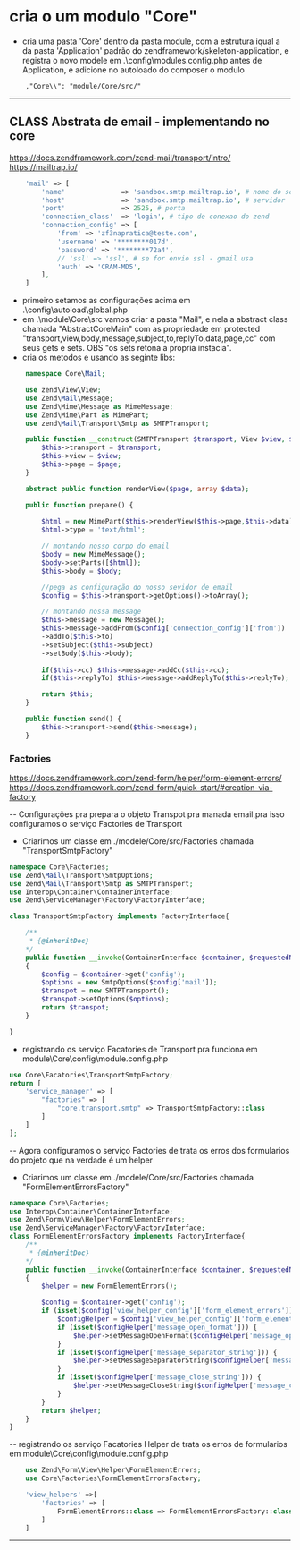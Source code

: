 # cria o um modulo "Core"
- cria  uma pasta 'Core' dentro da pasta module, com a estrutura iqual a da pasta 'Application' padrão do zendframework/skeleton-application,
  e registra o novo modele em  .\config\modules.config.php antes de Application, e adicione no autoloado do composer o modulo 
  
```composer
    ,"Core\\": "module/Core/src/" 
```

---------------------------------------------------------------------------------------------------------------------------------------------------
## CLASS Abstrata de email - implementando no core
https://docs.zendframework.com/zend-mail/transport/intro/
https://mailtrap.io/

```php
    'mail' => [
        'name'              => 'sandbox.smtp.mailtrap.io', # nome do servidor
        'host'              => 'sandbox.smtp.mailtrap.io', # servidor
        'port'              => 2525, # porta
        'connection_class'  => 'login', # tipo de conexao do zend
        'connection_config' => [
            'from' => 'zf3napratica@teste.com',
            'username' => '********017d',
            'password' => '********72a4',
            // 'ssl' => 'ssl', # se for envio ssl - gmail usa
            'auth' => 'CRAM-MD5',
        ],
    ]
``` 

- primeiro setamos as configurações acima em .\config\autoload\global.php
- em .\module\Core\src vamos criar a pasta "Mail", e nela a abstract class chamada "AbstractCoreMain" com as propriedade em protected "transport,view,body,message,subject,to,replyTo,data,page,cc" com seus gets e sets. OBS "os sets retona a propria instacia".
- cria os metodos e usando as seginte libs:

```php
    namespace Core\Mail;

    use zend\View\View; 
    use Zend\Mail\Message;
    use Zend\Mime\Message as MimeMessage;
    use Zend\Mime\Part as MimePart;
    use zend\Mail\Transport\Smtp as SMTPTransport;

    public function __construct(SMTPTransport $transport, View $view, $page) { 
        $this->transport = $transport;
        $this->view = $view;
        $this->page = $page;
    }

    abstract public function renderView($page, array $data);

    public function prepare() {
        
        $html = new MimePart($this->renderView($this->page,$this->data));
        $html->type = 'text/html';

        // montando nosso corpo do email
        $body = new MimeMessage();
        $body->setParts([$html]);
        $this->body = $body;

        //pega as configuração do nosso sevidor de email
        $config = $this->transport->getOptions()->toArray();

        // montando nossa message
        $this->message = new Message();
        $this->message->addFrom($config['connection_config']['from'])
        ->addTo($this->to)
        ->setSubject($this->subject)
        ->setBody($this->body);
        
        if($this->cc) $this->message->addCc($this->cc);
        if($this->replyTo) $this->message->addReplyTo($this->replyTo);

        return $this;
    }

    public function send() {
        $this->transport->send($this->message);
    }

```

### <b>Factories</b>

https://docs.zendframework.com/zend-form/helper/form-element-errors/ <br/>
https://docs.zendframework.com/zend-form/quick-start/#creation-via-factory

-- Configurações pra prepara o objeto Transpot pra manada email,pra isso configuramos o serviço Factories de Transport 
- Criarimos um classe em ./modele/Core/src/Factories chamada "TransportSmtpFactory"

```php
namespace Core\Factories;
use Zend\Mail\Transport\SmtpOptions;
use zend\Mail\Transport\Smtp as SMTPTransport;
use Interop\Container\ContainerInterface;
use Zend\ServiceManager\Factory\FactoryInterface;

class TransportSmtpFactory implements FactoryInterface{

    /**
     * {@inheritDoc}
    */
    public function __invoke(ContainerInterface $container, $requestedName, ?array $options = null)
    {
        $config = $container->get('config');
        $options = new SmtpOptions($config['mail']);
        $transpot = new SMTPTransport();
        $transpot->setOptions($options);
        return $transpot;
    }    

}
```

- registrando os serviço Facatories de Transport pra funciona em module\Core\config\module.config.php
```php
use Core\Facatories\TransportSmtpFactory;
return [
    'service_manager' => [
        "factories" => [
            "core.transport.smtp" => TransportSmtpFactory::class
        ]
    ]
];
```

-- Agora configuramos o serviço Factories de trata os erros dos formularios do projeto que na verdade é um helper
- Criarimos um classe em ./modele/Core/src/Factories chamada "FormElementErrorsFactory"

```php
namespace Core\Factories;
use Interop\Container\ContainerInterface;
use Zend\Form\View\Helper\FormElementErrors;
use Zend\ServiceManager\Factory\FactoryInterface;
class FormElementErrorsFactory implements FactoryInterface{
    /**
     * {@inheritDoc}
    */
    public function __invoke(ContainerInterface $container, $requestedName, ?array $options = null)
    {
        $helper = new FormElementErrors();

        $config = $container->get('config');
        if (isset($config['view_helper_config']['form_element_errors'])) {
            $configHelper = $config['view_helper_config']['form_element_errors'];
            if (isset($configHelper['message_open_format'])) {
                $helper->setMessageOpenFormat($configHelper['message_open_format']);
            }
            if (isset($configHelper['message_separator_string'])) {
                $helper->setMessageSeparatorString($configHelper['message_separator_string']);
            }
            if (isset($configHelper['message_close_string'])) {
                $helper->setMessageCloseString($configHelper['message_close_string']);
            }
        }
        return $helper;
    }    
}
```

-- registrando os serviço Facatories Helper de trata os erros de formularios em  module\Core\config\module.config.php

```php
    use Zend\Form\View\Helper\FormElementErrors;
    use Core\Factories\FormElementErrorsFactory;

    'view_helpers' =>[
        'factories' => [
            FormElementErrors::class => FormElementErrorsFactory::class
        ]
    ]
```
---------------------------------------------------------------------------------------------------------------------------------------------------
